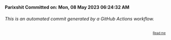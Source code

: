 **Parixshit Committed on: Mon, 08 May 2023 06:24:32 AM** <!-- 7eae05f8-016c-44d4-bb41-8051942c2fbf -->

###### This is an automated commit generated by a GitHub Actions workflow.

<div align="right"><sub><sup><a href="https://github.com/Parixshit/AutoCommit.git">Read me</a></sup></sub></div>

